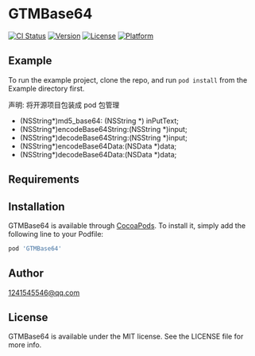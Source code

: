 # GTMBase64

[![CI Status](https://img.shields.io/travis/1241545546@qq.com/GTMBase64.svg?style=flat)](https://travis-ci.org/1241545546@qq.com/GTMBase64)
[![Version](https://img.shields.io/cocoapods/v/GTMBase64.svg?style=flat)](https://cocoapods.org/pods/GTMBase64)
[![License](https://img.shields.io/cocoapods/l/GTMBase64.svg?style=flat)](https://cocoapods.org/pods/GTMBase64)
[![Platform](https://img.shields.io/cocoapods/p/GTMBase64.svg?style=flat)](https://cocoapods.org/pods/GTMBase64)

## Example

To run the example project, clone the repo, and run `pod install` from the Example directory first.

声明: 将开源项目包装成 pod 包管理

+ (NSString*)md5_base64: (NSString *) inPutText;
+ (NSString*)encodeBase64String:(NSString *)input;
+ (NSString*)decodeBase64String:(NSString *)input;
+ (NSString*)encodeBase64Data:(NSData *)data;
+ (NSString*)decodeBase64Data:(NSData *)data;

## Requirements

## Installation

GTMBase64 is available through [CocoaPods](https://cocoapods.org). To install
it, simply add the following line to your Podfile:

```ruby
pod 'GTMBase64'
```

## Author

1241545546@qq.com

## License

GTMBase64 is available under the MIT license. See the LICENSE file for more info.
